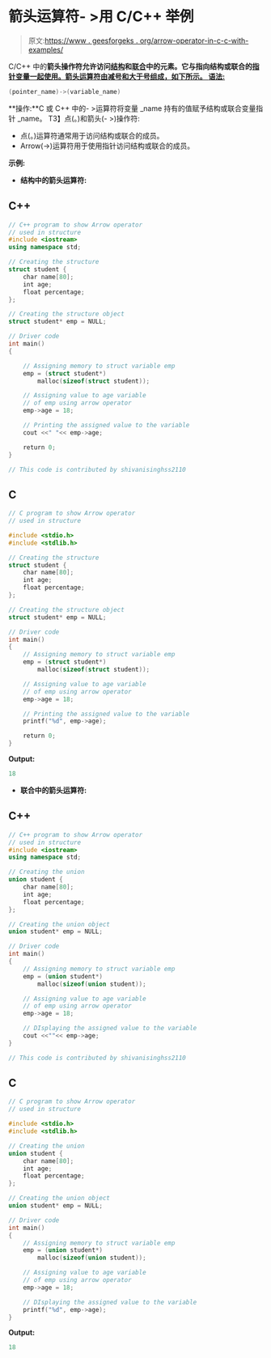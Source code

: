 # 箭头运算符- >用 C/C++ 举例

> 原文:[https://www . geesforgeks . org/arrow-operator-in-c-c-with-examples/](https://www.geeksforgeeks.org/arrow-operator-in-c-c-with-examples/)

C/C++ 中的**箭头操作符允许访问[结构](https://www.geeksforgeeks.org/structures-in-cpp/)和[联合](https://www.geeksforgeeks.org/union-c/)中的元素。它与指向结构或联合的[指针变量一起使用。箭头运算符由减号和大于号组成，如下所示。
**语法:**](https://www.geeksforgeeks.org/self-referential-structures/)**

```cpp
(pointer_name)->(variable_name)
```

**操作:**C 或 C++ 中的- >运算符将变量 _name 持有的值赋予结构或联合变量指针 _name。
T3】点(。)和箭头(- >)操作符:

*   点(。)运算符通常用于访问结构或联合的成员。
*   Arrow(->)运算符用于使用指针访问结构或联合的成员。

**示例:**

*   **结构中的箭头运算符:**

## C++

```cpp
// C++ program to show Arrow operator
// used in structure
#include <iostream>
using namespace std;

// Creating the structure
struct student {
    char name[80];
    int age;
    float percentage;
};

// Creating the structure object
struct student* emp = NULL;

// Driver code
int main()
{

    // Assigning memory to struct variable emp
    emp = (struct student*)
        malloc(sizeof(struct student));

    // Assigning value to age variable
    // of emp using arrow operator
    emp->age = 18;

    // Printing the assigned value to the variable
    cout <<" "<< emp->age;

    return 0;
}

// This code is contributed by shivanisinghss2110
```

## C

```cpp
// C program to show Arrow operator
// used in structure

#include <stdio.h>
#include <stdlib.h>

// Creating the structure
struct student {
    char name[80];
    int age;
    float percentage;
};

// Creating the structure object
struct student* emp = NULL;

// Driver code
int main()
{
    // Assigning memory to struct variable emp
    emp = (struct student*)
        malloc(sizeof(struct student));

    // Assigning value to age variable
    // of emp using arrow operator
    emp->age = 18;

    // Printing the assigned value to the variable
    printf("%d", emp->age);

    return 0;
}
```

**Output:** 

```cpp
18
```

*   **联合中的箭头运算符:**

## C++

```cpp
// C++ program to show Arrow operator
// used in structure
#include <iostream>
using namespace std;

// Creating the union
union student {
    char name[80];
    int age;
    float percentage;
};

// Creating the union object
union student* emp = NULL;

// Driver code
int main()
{
    // Assigning memory to struct variable emp
    emp = (union student*)
        malloc(sizeof(union student));

    // Assigning value to age variable
    // of emp using arrow operator
    emp->age = 18;

    // DIsplaying the assigned value to the variable
    cout <<""<< emp->age;
}

// This code is contributed by shivanisinghss2110
```

## C

```cpp
// C program to show Arrow operator
// used in structure

#include <stdio.h>
#include <stdlib.h>

// Creating the union
union student {
    char name[80];
    int age;
    float percentage;
};

// Creating the union object
union student* emp = NULL;

// Driver code
int main()
{
    // Assigning memory to struct variable emp
    emp = (union student*)
        malloc(sizeof(union student));

    // Assigning value to age variable
    // of emp using arrow operator
    emp->age = 18;

    // DIsplaying the assigned value to the variable
    printf("%d", emp->age);
}
```

**Output:** 

```cpp
18
```